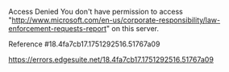 Access Denied
You don't have permission to access "http://www.microsoft.com/en-us/corporate-responsibility/law-enforcement-requests-report" on this server.

Reference #18.4fa7cb17.1751292516.51767a09

https://errors.edgesuite.net/18.4fa7cb17.1751292516.51767a09
